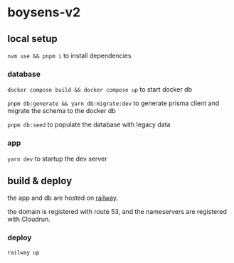 # boysens-v2

## local setup

`nvm use && pnpm i` to install dependencies

### database

`docker compose build && docker compose up` to start docker db

`pnpm db:generate && yarn db:migrate:dev` to generate prisma client and migrate the schema to the docker db

`pnpm db:seed` to populate the database with legacy data

### app

`yarn dev` to startup the dev server

## build & deploy

the app and db are hosted on [railway](https://railway.app/project/d4211605-94de-4de5-a82e-7cf43bb746b0).

the domain is registered with route 53, and the nameservers are registered with Cloudrun.

### deploy

`railway up`
